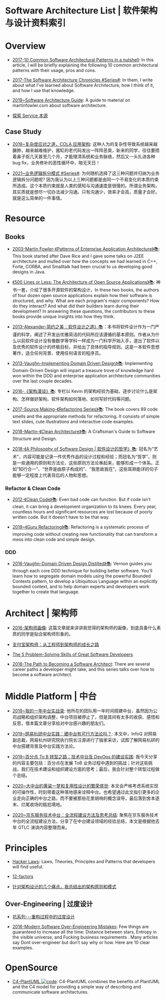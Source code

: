 # Software Architecture List | 软件架构与设计资料索引

# Overview

- [2017-10 Common Software Architectural Patterns in a nutshell](https://parg.co/bD3): In this article, I will be briefly explaining the following 10 common architectural patterns with their usage, pros and cons.

- [2017-The Software Architecture Chronicles #Series#](https://herbertograca.com/2017/07/03/the-software-architecture-chronicles/): In them, I write about what I’ve learned about Software Architecture, how I think of it, and how I use that knowledge.

- [2019~Software Architecture Guide](https://martinfowler.com/architecture/): A guide to material on martinfowler.com about software architecture.

- [探索 Service 本源](http://q.infoqstatic.com/ppt/service-origin-exploration.pdf)

## Case Study

- [2019~复杂度应对之道，COLA 应用架构](https://blog.csdn.net/significantfrank/article/details/85785565): 这种人为的复杂性导致系统越来越臃肿，越来越难维护，酱缸的老代码发出一阵阵恶臭，新来的同学，往往要捂着鼻子抠几天甚至几个月，才能理清系统和业务脉络，然后又一头扎进各种 bug fix，业务修补的恶性循环中，暗无天日！

- [2021~业务逻辑拆分模式 #Series#](https://autonomy.design/): 为何随机选择了这三种问题并归纳为业务逻辑拆分问题呢? 因为我认为以上三种问题都是由同一个不易变化的本质约束所造成。这个本质约束就是人类的感知与沟通速度是很慢的。所谓业务架构，其实质就是想尽一切办法减少沟通。只有沟通少，效率才会高，质量才会好。就是这么简单的一件事情。

# Resource

## Books

- [2003-Martin Fowler-《Patterns of Enterprise Application Architecture》📚](https://martinfowler.com/books/eaa.html): This book started after Dave Rice and I gave some talks on J2EE architecture and mulled over how the concepts we had learned in C++, Forte, CORBA, and Smalltalk had been crucial to us developing good designs in Java.

- [《500 Lines or Less: The Architecture of Open Source Applications》📚](http://aosabook.org/en/index.html): 神书一套，介绍了很多开源软件的架构设计，In these two books, the authors of four dozen open source applications explain how their software is structured, and why. What are each program's major components? How do they interact? And what did their builders learn during their development? In answering these questions, the contributors to these books provide unique insights into how they think.

- [2013-Alexander-简约之美：软件设计之道》📚](https://github.com/wx-chevalier/Awesome-CS-Books)：本书将软件设计作为一门严谨的科学，阐述了开发出优雅简洁的代码所应该遵循的基本原则。作者从为什么以前软件设计没有像数学等学科一样成为一门科学开始入手，道出了软件以及优秀的软件设计的终极目标，并给出了具体的指导规则。这是一本软件思想著作，适合任何背景、使用任何语言的程序员。

- [2013-Vaughn-Implementing Domain Driven Design》📚](https://www.amazon.com/Implementing-Domain-Driven-Design-Vaughn-Vernon/dp/0321834577): Implementing Domain-Driven Design will impart a treasure trove of knowledge hard won within the DDD and enterprise application architecture communities over the last couple decades.

- [2016-《架构漫谈》📚](https://www.amazon.cn/dp/B01B60Z9WG): 专栏以 Kevin 的架构经验为基础，逐步讨论什么是架构、怎样做好架构、软件架构如何落地、如何写好代码等问题。

- [2017-Source Making-《Refactoring Series》📚](https://sourcemaking.com/refactoring): The book covers 89 code smells and the appropriate methods for refactoring. It consists of simple text slides, cute illustrations and interactive code examples.

- [2018-Martin-《Clean Architecture》📚](http://putregai.com/sbooks/clean_arch.pdf): A Craftsman's Guide to Software Structure and Design.

- [2018-《A Philosophy of Software Design | 软件设计的哲学》📚](https://www.bookstack.cn/read/A-Philosophy-of-Software-Design-zh/README.md): 冠名为“艺术”，内容可能是记录一件优秀作品的设计过程和经验；而冠名为“哲学”，则是一些通用的原则和方法论，这些原则方法论串起来，能够形成一个体系。正如”知行合一”、“世界是由原子构成的”、“我思故我在”，这些耳熟能详的句子能够一定程度上代表背后的人物和思想。

### Refactor & Clean Code

- [2012-《Clean Code》📚](https://parg.co/Mg5): Even bad code can function. But if code isn’t clean, it can bring a development organization to its knees. Every year, countless hours and significant resources are lost because of poorly written code. But it doesn’t have to be that way.

- [2019~《Guru Refactoring》📚](https://refactoringguru.cn/refactoring): Refactoring is a systematic process of improving code without creating new functionality that can transform a mess into clean code and simple design.

### DDD

- [2016-Vaughn-Domain Driven Design Distilled》📚](https://www.oreilly.com/library/view/domain-driven-design-distilled/9780134434964/): Vernon guides you through each core DDD technique for building better software. You’ll learn how to segregate domain models using the powerful Bounded Contexts pattern, to develop a Ubiquitous Language within an explicitly bounded context, and to help domain experts and developers work together to create that language.

# Architect | 架构师

- [2016-架构师画像](https://parg.co/M8y): 这篇文章就来讲讲我觉得的架构师的画像，到底具备什么素质的同学是贴合架构师形象的。

- [支付宝架构师：从工程师到架构师的成长之路](http://www.scalerstalk.com/838-architect)

- [The 5 Problem-Solving Skills of Great Software Developers](https://www.coderhood.com/5-problem-solving-skills-great-software-developers/)

- [2018-The Path to Becoming a Software Architect](https://parg.co/Uv2): There are several career paths a developer might take, and this series talks over how to become a software architect.

# Middle Platform | 中台

- [2019~我的一年中台实战录](https://mp.weixin.qq.com/s/SPMJvk_Jv1vCnSGA86RX_Q): 他所在的团队用一年时间搭建中台，虽然因为公司战略和组织架构调整，中台项目被停止了，但是其间有太多的收获、感悟和反思，借本篇文章分享给对中台感兴趣的朋友们。

- [2019~网易杭研中台实践：建中台有可行方法论吗？](https://mp.weixin.qq.com/s/qTvj6MmrRRaLOjtyqc25XA): 本文中，InfoQ 对网易副总裁，网易杭州研究院执行院长汪源进行了独家采访，试图了解网易杭研的中台搭建背景及中台实践方法论。

- [2019~百分点 To B 转型之路：技术中台及 DevOps 的建设实践](https://mp.weixin.qq.com/s/ZHnJNYDoD3qCpsmszXIuHA): 我今天分享的内容主要包括：百分点在发展 ToB 业务过程中遇到的挑战；针对这些挑战，我们在技术建设和组织建设方面的思考；最后，我会针对整个转型过程做个总结。

- [2020~大中台的黄粱一梦和复用性设计的繁荣盛世](https://tbwork.org/2020/08/02/what-is-mid-platform/): 本文会严格考虑系统实现的可操作性，时刻带着这种落地感来诠释中台。也希望通过此文指引更多的企业走向正确的中台之路，而不要被那些花里胡哨的概念误导，最后落到舍本逐末、烂尾收场的尴尬境地。

- [2020~京东服务技术中台：全流程建设方法及思考总结](https://mp.weixin.qq.com/s/AIkW7r5UyU8O3FwXEXFiPw): 聚焦在京东服务技术中台的全流程建设方法，分享了在中台建设领域的经验总结，本文是根据他去年 GTLC 演讲内容整理而来。

# Principles

- [Hacker Laws](https://github.com/dwmkerr/hacker-laws): Laws, Theories, Principles and Patterns that developers will find useful.

- [12-factors](http://12factor.net/zh_cn/)

- [针对架构设计的几个痛点，我总结出的架构原则和模式](http://www.infoq.com/cn/articles/several-pain-points-architecture-design)

## Over-Engineering | 过度设计

- [坑系列---重构过程中的过度设计](http://mp.weixin.qq.com/s?__biz=MjM5ODczNTkwMA==&mid=2650107080&idx=1&sn=527e1f3f9b048127d1114f9272ddd927#rd)

- [2016-Modern Software Over-Engineering Mistakes](https://parg.co/bih): Few things are guaranteed to increase all the time: Distance between stars, Entropy in the visible universe, and Fucking business requirements . Many articles say Dont over-engineer but don’t say why or how. Here are 10 clear examples.

# OpenSource

- [C4-PlantUML ![code](https://ng-tech.icu/assets/code.svg)](https://github.com/plantuml-stdlib/C4-PlantUML): C4-PlantUML combines the benefits of PlantUML and the C4 model for providing a simple way of describing and communicate software architectures.
